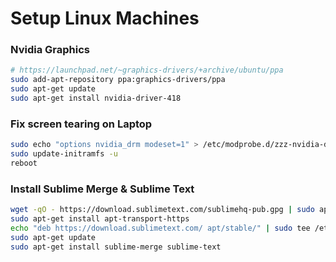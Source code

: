 # Setup Linux Machines

### Nvidia Graphics

```bash
# https://launchpad.net/~graphics-drivers/+archive/ubuntu/ppa
sudo add-apt-repository ppa:graphics-drivers/ppa
sudo apt-get update
sudo apt-get install nvidia-driver-418
```

### Fix screen tearing on Laptop

```bash
sudo echo "options nvidia_drm modeset=1" > /etc/modprobe.d/zzz-nvidia-drm.conf
sudo update-initramfs -u
reboot
```

### Install Sublime Merge & Sublime Text

```bash
wget -qO - https://download.sublimetext.com/sublimehq-pub.gpg | sudo apt-key add -
sudo apt-get install apt-transport-https
echo "deb https://download.sublimetext.com/ apt/stable/" | sudo tee /etc/apt/sources.list.d/sublime-text.list
sudo apt-get update
sudo apt-get install sublime-merge sublime-text
```
